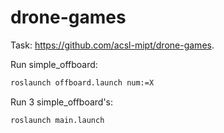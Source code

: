 # drone-games

Task: https://github.com/acsl-mipt/drone-games.

Run simple_offboard:

```bash
roslaunch offboard.launch num:=X
```

Run 3 simple_offboard's:

```bash
roslaunch main.launch
```
